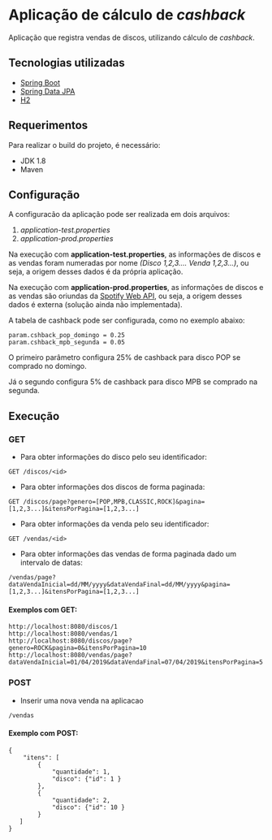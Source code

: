 # Aplicação de cálculo de *cashback*
Aplicação que registra vendas de discos, utilizando cálculo de *cashback*.

## Tecnologias utilizadas
* [Spring Boot](https://spring.io/projects/spring-boot)
* [Spring Data JPA](https://spring.io/projects/spring-data-jpa)
* [H2](https://www.h2database.com/html/main.html)

## Requerimentos
Para realizar o build do projeto, é necessário:
* JDK 1.8
* Maven

## Configuração

A configuracão da aplicação pode ser realizada em dois arquivos:
1. *application-test.properties* 
2. *application-prod.properties* 

Na execução com **application-test.properties**, as informações de discos e as vendas foram numeradas por nome *(Disco 1,2,3.... Venda 1,2,3...)*, 
ou seja, a origem desses dados é da própria aplicação.

Na execução com **application-prod.properties**, as informações de discos e as vendas são oriundas da [Spotify Web API](https://developer.spotify.com/documentation/web-api/), 
ou seja, a origem desses dados é externa (solução ainda não implementada).

A tabela de cashback pode ser configurada, como no exemplo abaixo:
```
param.cshback_pop_domingo = 0.25 
param.cshback_mpb_segunda = 0.05 
```
O primeiro parâmetro configura 25% de cashback para disco POP se comprado no domingo.

Já o segundo configura 5% de cashback para disco MPB se comprado na segunda.

## Execução

### GET	
* Para obter informações do disco pelo seu identificador:
```
GET /discos/<id>
``` 
* Para obter informações dos discos de forma paginada:
```
GET /discos/page?genero=[POP,MPB,CLASSIC,ROCK]&pagina=[1,2,3...]&itensPorPagina=[1,2,3...]
```
* Para obter informações da venda pelo seu identificador:
```
GET /vendas/<id>
```
* Para obter informações das vendas de forma paginada dado um intervalo de datas:
```
/vendas/page?dataVendaInicial=dd/MM/yyyy&dataVendaFinal=dd/MM/yyyy&pagina=[1,2,3...]&itensPorPagina=[1,2,3...]
```
#### Exemplos com GET:	
```
http://localhost:8080/discos/1
http://localhost:8080/vendas/1
http://localhost:8080/discos/page?genero=ROCK&pagina=0&itensPorPagina=10
http://localhost:8080/vendas/page?dataVendaInicial=01/04/2019&dataVendaFinal=07/04/2019&itensPorPagina=5
```
### POST
* Inserir uma nova venda na aplicacao
```
/vendas 
```
#### Exemplo com POST:
```
{
    "itens": [
        {
            "quantidade": 1,
            "disco": {"id": 1 }
        },
        {
            "quantidade": 2,
            "disco": {"id": 10 }
        }
   ]
}
```





